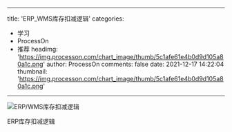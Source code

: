 
---
title: 'ERP_WMS库存扣减逻辑'
categories: 
 - 学习
 - ProcessOn
 - 推荐
headimg: 'https://img.processon.com/chart_image/thumb/5c1afe61e4b0d9d105a80a1c.png'
author: ProcessOn
comments: false
date: 2021-12-17 14:22:04
thumbnail: 'https://img.processon.com/chart_image/thumb/5c1afe61e4b0d9d105a80a1c.png'
---

<div>   
<img class="thumb" alt="ERP/WMS库存扣减逻辑" src="https://img.processon.com/chart_image/thumb/5c1afe61e4b0d9d105a80a1c.png" referrerpolicy="no-referrer">
<p>ERP库存扣减逻辑</p>  
</div>
            